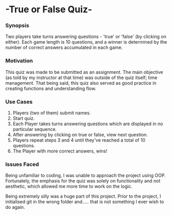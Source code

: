 -True or False Quiz-
======

### Synopsis


Two players take turns answering questions - 'true' or 'false' (by clicking on either). Each game length is 10 questions, and a winner is determined by the number of correct answers accumulated in each game.


### Motivation

This quiz was made to be submitted as an assignment. The main objective (as told by my instructor at that time) was outside of the quiz itself; time management. That being said, this quiz also served as good practice in creating functions and understanding flow.


### Use Cases

1. Players (two of them) submit names.
2. Start quiz.
3. Each Player takes turns answering questions which are displayed in no particular sequence.
4. After answering by clicking on true or false, view next question.
5. Players repeat steps 3 and 4 until they've reached a total of 10 questions.
6. The Player with more correct answers, wins!


### Issues Faced

Being unfamiliar to coding, I was unable to approach the project using OOP. Fortunately, the emphasis for the quiz was solely on functionality and not aesthetic, which allowed me more time to work on the logic.

Being extremely silly was a huge part of this project. Prior to the project, I initialised git in the wrong folder and.....
that is not something I ever wish to do again.

